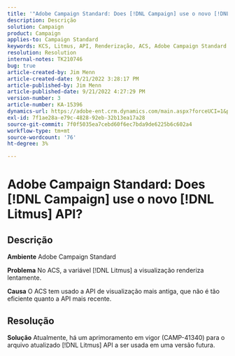 ```yaml
---
title: '"Adobe Campaign Standard: Does [!DNL Campaign] use o novo [!DNL Litmus] API?'''
description: Descrição
solution: Campaign
product: Campaign
applies-to: Campaign Standard
keywords: KCS, Litmus, API, Renderização, ACS, Adobe Campaign Standard
resolution: Resolution
internal-notes: TK210746
bug: true
article-created-by: Jim Menn
article-created-date: 9/21/2022 3:28:17 PM
article-published-by: Jim Menn
article-published-date: 9/21/2022 4:27:29 PM
version-number: 3
article-number: KA-15396
dynamics-url: https://adobe-ent.crm.dynamics.com/main.aspx?forceUCI=1&pagetype=entityrecord&etn=knowledgearticle&id=8c66a603-c239-ed11-9db1-0022480866ad
exl-id: 7f1ae28a-e79c-4828-92eb-32b13ea17a28
source-git-commit: 7f0f5035ea7cebd60f6ec7bda9de6225b6c602a4
workflow-type: tm+mt
source-wordcount: '76'
ht-degree: 3%

---
```


# Adobe Campaign Standard: Does [!DNL Campaign] use o novo [!DNL Litmus] API?

## Descrição


<b>Ambiente</b>
Adobe Campaign Standard

<b>Problema</b>
No ACS, a variável [!DNL Litmus] a visualização renderiza lentamente.

<b>Causa</b>
O ACS tem usado a API de visualização mais antiga, que não é tão eficiente quanto a API mais recente.


## Resolução


<b>Solução</b>
Atualmente, há um aprimoramento em vigor (CAMP-41340) para o arquivo atualizado [!DNL Litmus] API a ser usada em uma versão futura.
